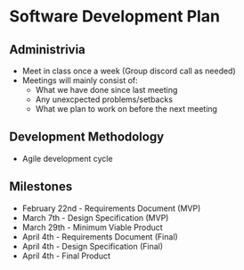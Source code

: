 # Software Development Plan

## Administrivia
* Meet in class once a week (Group discord call as needed)
* Meetings will mainly consist of:
  * What we have done since last meeting
  * Any unexcpected problems/setbacks
  * What we plan to work on before the next meeting

## Development Methodology
* Agile development cycle

## Milestones
* February 22nd - Requirements Document (MVP)
* March 7th - Design Specification (MVP)
* March 29th - Minimum Viable Product
* April 4th - Requirements Document (Final)
* April 4th - Design Specification (Final)
* April 4th - Final Product